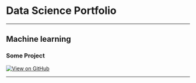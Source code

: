 # Data Science Portfolio
---
## Machine learning

### Some Project


[![View on GitHub](https://img.shields.io/badge/GitHub-View_on_GitHub-blue?logo=GitHub)](https://github.com/sajankedia/fraud_detection)

[//]: # (<center><img src="images/fraud_detection.jpg"/></center>)

---



